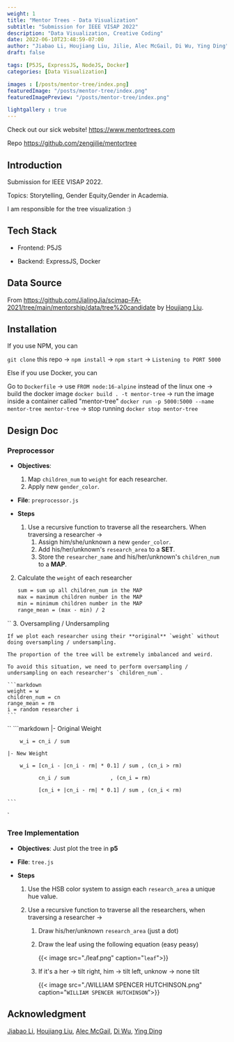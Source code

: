 ```yaml
---
weight: 1
title: "Mentor Trees - Data Visualization"
subtitle: "Submission for IEEE VISAP 2022"
description: "Data Visualization, Creative Coding"
date: 2022-06-10T23:48:59-07:00
author: "Jiabao Li, Houjiang Liu, Jilie, Alec McGail, Di Wu, Ying Ding"
draft: false

tags: [P5JS, ExpressJS, NodeJS, Docker]
categories: [Data Visualization]

images : [/posts/mentor-tree/index.png]
featuredImage: "/posts/mentor-tree/index.png"
featuredImagePreview: "/posts/mentor-tree/index.png"

lightgallery : true
---
```


<!--more-->

Check out our sick website! https://www.mentortrees.com

Repo https://github.com/zengjilie/mentortree


## Introduction
Submission for IEEE VISAP 2022.

Topics: Storytelling, Gender Equity,Gender in Academia.

I am responsible for the tree visualization :)

## Tech Stack

- Frontend: P5JS

- Backend: ExpressJS, Docker

## Data Source
From https://github.com/JialingJia/scimap-FA-2021/tree/main/mentorship/data/tree%20candidate by [Houjiang Liu](https://github.com/JialingJia).

## Installation
If you use NPM, you can 

`git clone` this repo -> `npm install` -> `npm start` -> `Listening to PORT 5000`

Else if you use Docker, you can 

Go to `Dockerfile` -> use `FROM node:16-alpine` instead of the linux one -> build the docker image `docker build . -t mentor-tree` -> run the image inside a container called "mentor-tree" `docker run -p 5000:5000 --name mentor-tree mentor-tree` -> stop running `docker stop mentor-tree`

## Design Doc

### Preprocessor

- **Objectives**: 
	1. Map `children_num` to `weight` for each researcher.
	2. Apply new `gender_color`.
- **File**: `preprocessor.js`

- **Steps**
	1. Use a recursive function to traverse all the researchers. When traversing a researcher ->
		1. Assign him/she/unknown a new `gender_color`.
		2. Add his/her/unknown's `research_area` to a **SET**.
		3. Store the `researcher_name` and his/her/unknown's `children_num` to a **MAP**.

2. Calculate the `weight` of each researcher 

	```markdown
	sum = sum up all children_num in the MAP
	max = maximum children number in the MAP
	min = minimum children number in the MAP
	range_mean = (max - min) / 2
	```
``
3. Oversampling / Undersampling

	If we plot each researcher using their **original** `weight` without doing oversampling / undersampling.

	The proportion of the tree will be extremely imbalanced and weird. 

	To avoid this situation, we need to perform oversampling / undersampling on each researcher's `children_num`.

	```markdown
	weight = w
	children_num = cn
	range_mean = rm
	i = random researcher i
	```
``
	```markdown
	|- Original Weight

		w_i = cn_i / sum

	|- New Weight

		w_i = [cn_i - |cn_i - rm| * 0.1] / sum , (cn_i > rm)

              cn_i / sum 			 , (cn_i = rm)

              [cn_i + |cn_i - rm| * 0.1] / sum , (cn_i < rm) 

	``` 
`
### Tree Implementation

- **Objectives**: Just plot the tree in **p5**

- **File**: `tree.js` 

- **Steps**

	1. Use the HSB color system to assign each `research_area` a unique hue value.

	2. Use a recursive function to traverse all the researchers, when traversing a researcher ->
		1. Draw his/her/unknown `research_area` (just a dot)
		2. Draw the leaf using the following equation (easy peasy)

            {{< image src="./leaf.png" caption="`leaf`">}}
		3. If it's a her -> tilt right, him -> tilt left, unknow -> none tilt

            {{< image src="./WILLIAM SPENCER HUTCHINSON.png" caption="`WILLIAM SPENCER HUTCHINSON`">}}
## Acknowledgment
[Jiabao Li](https://github.com/jiabaoli), [Houjiang Liu](https://github.com/JialingJia), [Alec McGail](https://github.com/amcgail), [Di Wu](#acknowledgment), [Ying Ding](#acknowledgment)